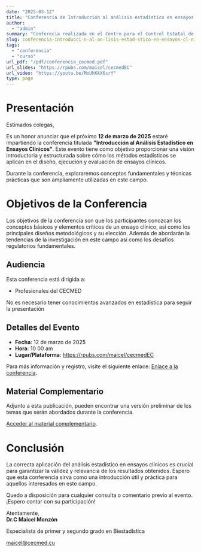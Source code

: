 ```yaml
---
date: "2025-03-12"
title: "Conferencia de Introducción al análisis estadístico en ensayos clínicos"
author: 
  - "admin"
summary: "Conferecia realizada en el Centro para el Control Estatal de Medicamentos, Equipos y Dispositivos Médicos sobre Análisis Estadístico en Ensayos Clínicos"
slug: conferencia-introducci-n-al-an-lisis-estad-stico-en-ensayos-cl-nicos
tags: 
  - "conferencia"
  - "curso"
url_pdf: "/pdf/conferencia_cecmed.pdf"
url_slides: "https://rpubs.com/maicel/cecmedEC"
url_video: "https://youtu.be/MoUhKkX6crY"
type: page
---
```



# Presentación

Estimados colegas,

Es un honor anunciar que el próximo **12 de marzo de 2025** estaré impartiendo la conferencia titulada **"Introducción al Análisis Estadístico en Ensayos Clínicos"**. Este evento tiene como objetivo proporcionar una visión introductoria y estructurada sobre cómo los métodos estadísticos se aplican en el diseño, ejecución y evaluación de ensayos clínicos.

Durante la conferencia, exploraremos conceptos fundamentales y técnicas prácticas que son ampliamente utilizadas en este campo.

# Objetivos de la Conferencia

Los objetivos de la conferencia son que los participantes conozcan los conceptos básicos y elementos críticos de un ensayo clínico, así como los principales diseños metodológicos y su elección. Además de abordarán la tendencias de la investigación en este campo así como los desafíos regulatorios fundamentales.

## Audiencia

Esta conferencia está dirigida a:
- Profesionales del CECMED

No es necesario tener conocimientos avanzados en estadística para seguir la presentación

## Detalles del Evento

- **Fecha**: 12 de marzo de 2025  
- **Hora**: 10 00 am 
- **Lugar/Plataforma**: https://rpubs.com/maicel/cecmedEC

Para más información y registro, visite el siguiente enlace: [Enlace a la conferencia](https://rpubs.com/maicel/cecmedEC).

## Material Complementario

Adjunto a esta publicación, pueden encontrar una versión preliminar de los temas que serán abordados durante la conferencia. 

[Acceder al material complementario](https://rpubs.com/maicel/cecmedEC).

# Conclusión

La correcta aplicación del análisis estadístico en ensayos clínicos es crucial para garantizar la validez y relevancia de los resultados obtenidos. Espero que esta conferencia sirva como una introducción útil y práctica para aquellos interesados en este campo.

Quedo a disposición para cualquier consulta o comentario previo al evento. ¡Espero contar con su participación!

Atentamente,  
**Dr.C Maicel Monzón**  

Especialista de primer y segundo grado en Biestadística

maicel@cecmed.cu
